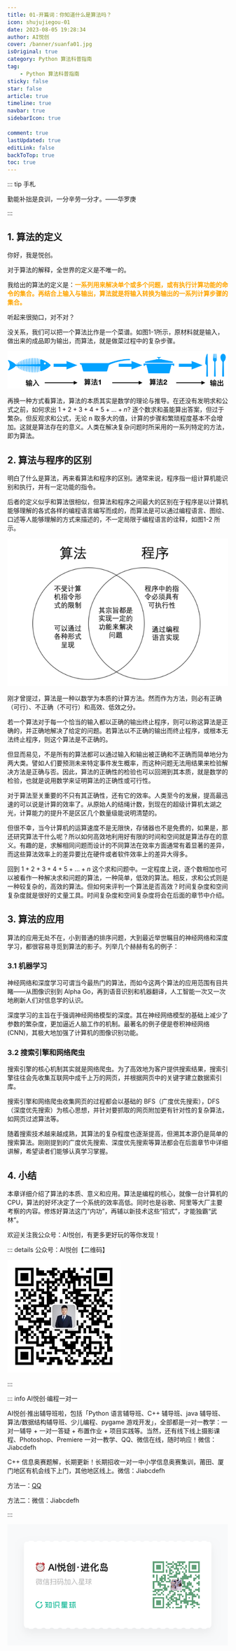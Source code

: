 ```yaml
---
title: 01-开篇词：你知道什么是算法吗？
icon: shujujiegou-01
date: 2023-08-05 19:28:34
author: AI悦创
cover: /banner/suanfa01.jpg
isOriginal: true
category: Python 算法科普指南
tag:
    - Python 算法科普指南
sticky: false
star: false
article: true
timeline: true
navbar: true
sidebarIcon: true

comment: true
lastUpdated: true
editLink: false
backToTop: true
toc: true
---
```


::: tip 手札

勤能补拙是良训，一分辛劳一分才。——华罗庚

:::

## 1. 算法的定义

你好，我是悦创。

对于算法的解释，全世界的定义是不唯一的。

我给出的算法的定义是：**<span style="color:orange">一系列用来解决单个或多个问题，或有执行计算功能的命令的集合。再结合上输入与输出，算法就是将输入转换为输出的一系列计算步骤的集合。</span>**

听起来很拗口，对不对？

没关系，我们可以把一个算法比作是一个菜谱。如图1-1所示，原材料就是输入，做出来的成品即为输出，而算法，就是做菜过程中的复杂步骤。

![图1-1](./01.assets/5dea246400017ceb08640148.png)

再换一种方式看算法，算法的本质其实是数学的理论与推导。在还没有发明求和公式之前，如何求出 $1+2+3+4+5+…+n ?$ 逐个数求和虽能算出答案，但过于繁杂。但反观求和公式，无论 n 取多大的值，计算的步骤和繁琐程度基本不会增加。这就是算法存在的意义。人类在解决复杂问题时所采用的一系列特定的方法，即为算法。

## 2. 算法与程序的区别

明白了什么是算法，再来看算法和程序的区别。通常来说，程序指一组计算机能识别和执行，并有一定功能的指令。

后者的定义似乎和算法很相似，但算法和程序之间最大的区别在于程序是以计算机能够理解的各式各样的编程语言编写而成的，而算法是可以通过编程语言、图绘、口述等人能够理解的方式来描述的，不一定局限于编程语言的诠释，如图1-2 所示。

![图1-2](./01.assets/5dea246c0001c9ef06180414.png)





刚才曾提过，算法是一种以数学为本质的计算方法。然而作为方法，则必有正确（可行）、不正确（不可行）和高效、低效之分。

若一个算法对于每一个恰当的输入都以正确的输出终止程序，则可以称这算法是正确的，并正确地解决了给定的问题。若算法以不正确的输出而终止程序，或根本无法终止程序，则这个算法是不正确的。

但显而易见，不是所有的算法都可以通过输入和输出被正确和不正确而简单地分为两大类。譬如人们要预测未来特定事件发生概率，而这种问题无法用结果来检验解决方法是正确与否。因此，算法的正确性的检验也可以回溯到其本质，就是数学的检验，也就是说用数学来证明算法的正确性或可行性。

对于算法至关重要的不只有其正确性，还有它的效率。人类至今的发展，提高最迅速的可以说是计算的效率了。从原始人的结绳计数，到现在的超级计算机太湖之光，计算能力的提升不是区区几个数量级能说明清楚的。

但很不幸，当今计算机的运算速度不是无限快，存储器也不是免费的，如果是，那还研究算法干什么呢？所以如何高效地利用好有限的时间和空间就是算法存在的意义。有趣的是，求解相同问题而设计的不同算法在效率方面通常有着显著的差异，而这些算法效率上的差异要比在硬件或者软件效率上的差异大得多。

回到 $1+2+3+4+5+…+n$ 这个求和问题中。一定程度上说，逐个数相加也可以被看作一种解决求和问题的算法，一种简单，低效的算法。相反，求和公式则是一种较复杂的，高效的算法。但如何来评判一个算法是否高效？时间复杂度和空间复杂度就是很好的丈量工具。时间复杂度和空间复杂度将会在后面的章节中介绍。

## 3. 算法的应用

算法的应用无处不在，小到普通的排序问题，大到最近举世瞩目的神经网络和深度学习，都很容易寻觅到算法的影子。列举几个赫赫有名的例子：

### 3.1 机器学习

神经网络和深度学习可谓当今最热门的算法，而如今这两个算法的应用范围有目共睹——从图像识别到 Alpha Go，再到语音识别和机器翻译，人工智能一次又一次地刷新人们对信息学的认识。

深度学习的主旨在于强调神经网络模型的深度。其在神经网络模型的基础上减少了参数的繁杂度，更加逼近人脑工作的机制。最著名的例子便是卷积神经网络 (CNN)，其极大地加强了计算机的图像识别功能。

### 3.2 搜索引擎和网络爬虫

搜索引擎的核心机制其实就是网络爬虫。为了高效地为客户提供搜索结果，搜索引擎往往会先收集互联网中成千上万的网页，并根据网页中的关键字建立数据索引库。

搜索引擎和网络爬虫收集网页的过程都会以基础的 BFS（广度优先搜索），DFS（深度优先搜索）为核心思想，并针对要抓取的网页附加更有针对性的复杂算法，如网页过滤算法等。

随着搜索技术越来越成熟，其算法的复杂程度也逐渐提高，但溯其本源仍是简单的搜索算法。刚刚提到的广度优先搜索、深度优先搜索等算法都会在后面章节中详细讲解，希望读者们能够认真学习掌握。

## 4. 小结

本章详细介绍了算法的本质、意义和应用。算法是编程的核心，就像一台计算机的 CPU，算法的好坏决定了一个系统的效率高低。同时也是谷歌、阿里等大厂主要考察的内容。修炼好算法这门“内功”，再辅以新技术这些“招式”，才能独霸“武林”。



















欢迎关注我公众号：AI悦创，有更多更好玩的等你发现！

::: details 公众号：AI悦创【二维码】

![](/gzh.jpg)

:::

::: info AI悦创·编程一对一

AI悦创·推出辅导班啦，包括「Python 语言辅导班、C++ 辅导班、java 辅导班、算法/数据结构辅导班、少儿编程、pygame 游戏开发」，全部都是一对一教学：一对一辅导 + 一对一答疑 + 布置作业 + 项目实践等。当然，还有线下线上摄影课程、Photoshop、Premiere 一对一教学、QQ、微信在线，随时响应！微信：Jiabcdefh

C++ 信息奥赛题解，长期更新！长期招收一对一中小学信息奥赛集训，莆田、厦门地区有机会线下上门，其他地区线上。微信：Jiabcdefh

方法一：[QQ](http://wpa.qq.com/msgrd?v=3&uin=1432803776&site=qq&menu=yes)

方法二：微信：Jiabcdefh

:::

![](/zsxq.jpg)

